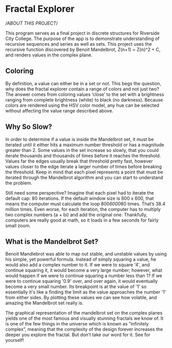 # Fractal Explorer

*/ABOUT THIS PROJECT*/

This program serves as a final project in discrete structures for Riverside City College. The purpose of the app is to demonstrate understanding of recursive sequences and series as well as sets. This project uses the recursive function discovered by Benoit Mandelbrot, Z(n+1) = Z(n)^2 + C, and renders values in the complex plane.

## Coloring
By definition, a value can either be in a set or not. This begs the question, why does the fractal explorer contain a range of colors and not just two? The answer comes from coloring values ‘close’ to the set with a brightness ranging from complete brightness (white) to black (no darkness). Because colors are rendered using the HSV color model, any hue can be selected without affecting the value range described above.

## Why So Slow?
In order to determine if a value is inside the Mandelbrot set, it must be iterated until it either hits a maximum number threshold or has a magnitude greater than 2. Some values in the set increase so slowly, that you could iterate thousands and thousands of times before it reaches the threshold. Values far the edges usually break that threshold pretty fast, however values closer to the edge iterate a larger number of times before breaking the threshold. Keep in mind that each pixel represents a point that must be iterated through the Mandelbrot algorithm and you can start to understand the problem. 

Still need some perspective? Imagine that each pixel had to iterate the default cap: 80 iterations. If the default window size is 800 x 600, that means the computer must calculate the loop 800*6000*80 times. That’s 38.4 million times. Even worse, for each iteration, the computer has to multiply two complex numbers (a + bi) and add the original one. Thankfully, computers are really good at math, so it loads in a few seconds for fairly small zoom.

## What is the Mandelbrot Set?
Benoit Mandlebrot was able to map out stable, and unstable values by using his simple, yet powerful formula. Instead of simply squaring a value, he would also add a complex number to it. If we were to square '4', and continue squaring it, it would become a very large number; however, what would happen if we were to continue squaring a number less than 1? If we were to continue squaring '0.9' over, and over again, it would eventually become a very small number. Its breakpoint is at the value of '1'  so essentially it's like a finding the limit as the value approaches the number '1' from either sides. By plotting these values we can see how volatile, and amazing the Mandelbrot set really is.

The graphical representation of the mandelbrot set on the complex planes yields one of the most famous and visually stunning fractals we know of. It is one of the few things in the universe which is known as “infinitely complex”, meaning that the complexity of the design forever increases the deeper you explore the fractal. But don’t take our word for it. See for yourself!
